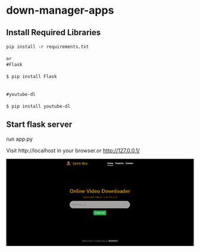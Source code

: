 # down-manager-apps

## Install Required Libraries

    pip install -r requirements.txt
    
    or
    #Flask
    
    $ pip install Flask
    
    
    #youtube-dl
    
    $ pip install youtube-dl

## Start flask server

   run app.py 
  
Visit http://localhost in your browser.or http://127.0.0.1/

![Screenshot](screenshot_3.png)